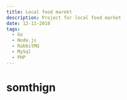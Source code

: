 ```yaml
---
title: Local food marekt 
description: Project for local food market 
date: 12-11-2018
tags:
  - Go
  - Node.js
  - RabbitMQ
  - MySql
  - PHP
---
```


# somthign
